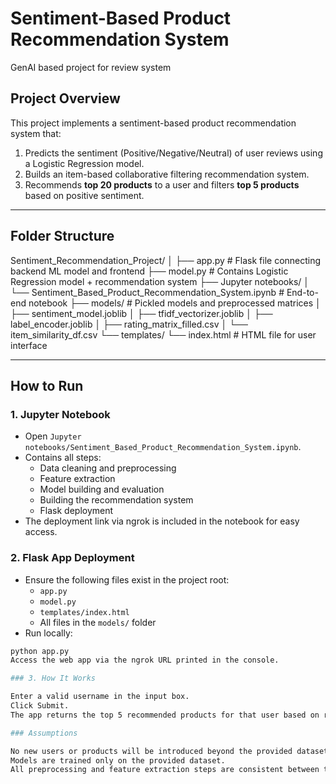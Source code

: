 # Sentiment-Based Product Recommendation System
GenAI based project for review system

## Project Overview
This project implements a sentiment-based product recommendation system that:

1. Predicts the sentiment (Positive/Negative/Neutral) of user reviews using a Logistic Regression model.
2. Builds an item-based collaborative filtering recommendation system.
3. Recommends **top 20 products** to a user and filters **top 5 products** based on positive sentiment.

---

## Folder Structure

Sentiment_Recommendation_Project/
│
├── app.py # Flask file connecting backend ML model and frontend
├── model.py # Contains Logistic Regression model + recommendation system
├── Jupyter notebooks/
│ └── Sentiment_Based_Product_Recommendation_System.ipynb # End-to-end notebook
├── models/ # Pickled models and preprocessed matrices
│ ├── sentiment_model.joblib
│ ├── tfidf_vectorizer.joblib
│ ├── label_encoder.joblib
│ ├── rating_matrix_filled.csv
│ └── item_similarity_df.csv
└── templates/
└── index.html # HTML file for user interface


---

## How to Run

### 1. Jupyter Notebook
- Open `Jupyter notebooks/Sentiment_Based_Product_Recommendation_System.ipynb`.
- Contains all steps:
  - Data cleaning and preprocessing
  - Feature extraction
  - Model building and evaluation
  - Building the recommendation system
  - Flask deployment
- The deployment link via ngrok is included in the notebook for easy access.

### 2. Flask App Deployment
- Ensure the following files exist in the project root:
  - `app.py`
  - `model.py`
  - `templates/index.html`
  - All files in the `models/` folder
- Run locally:
```bash
python app.py
Access the web app via the ngrok URL printed in the console.

### 3. How It Works

Enter a valid username in the input box.
Click Submit.
The app returns the top 5 recommended products for that user based on ratings and sentiment of reviews.

### Assumptions

No new users or products will be introduced beyond the provided dataset.
Models are trained only on the provided dataset.
All preprocessing and feature extraction steps are consistent between training and deployment.
